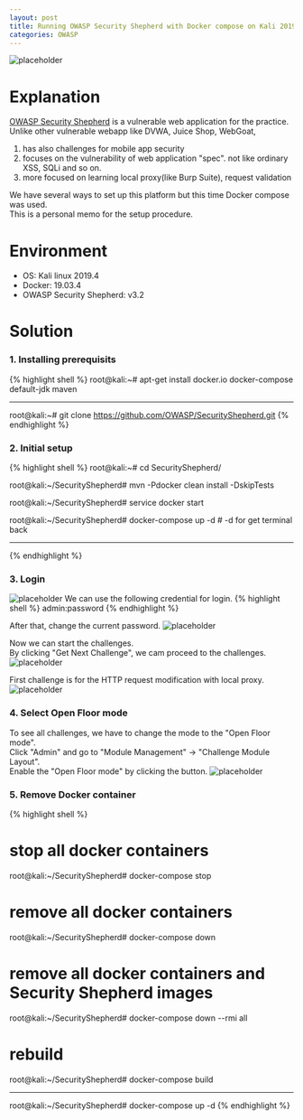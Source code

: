 ```yaml
---
layout: post
title: Running OWASP Security Shepherd with Docker compose on Kali 2019.4
categories: OWASP
---
```


![placeholder](https://media.githubusercontent.com/media/1n4r1/1n4r1.github.io/master/public/images/general/ss.png)

# Explanation
<a href="https://github.com/OWASP/SecurityShepherd">OWASP Security Shepherd</a> is a vulnerable web application for the practice.<br>
Unlike other vulnerable webapp like DVWA, Juice Shop, WebGoat,
1. has also challenges for mobile app security 
2. focuses on the vulnerability of web application "spec". not like ordinary XSS, SQLi and so on.
3. more focused on learning local proxy(like Burp Suite), request validation

We have several ways to set up this platform but this time Docker compose was used.<br>
This is a personal memo for the setup procedure.

# Environment
* OS: Kali linux 2019.4
* Docker: 19.03.4
* OWASP Security Shepherd: v3.2

# Solution
### 1. Installing prerequisits
{% highlight shell %}
root@kali:~# apt-get install docker.io docker-compose default-jdk maven

---

root@kali:~# git clone https://github.com/OWASP/SecurityShepherd.git
{% endhighlight %}

### 2. Initial setup
{% highlight shell %}
root@kali:~# cd SecurityShepherd/

root@kali:~/SecurityShepherd# mvn -Pdocker clean install -DskipTests

root@kali:~/SecurityShepherd# service docker start

root@kali:~/SecurityShepherd# docker-compose up -d # -d for get terminal back

---
{% endhighlight %}

### 3. Login
![placeholder](https://media.githubusercontent.com/media/1n4r1/1n4r1.github.io/master/public/images/2019-12-17/2019-12-17-15-06-15.png)
We can use the following credential for login.
{% highlight shell %}
admin:password
{% endhighlight %}

After that, change the current password.
![placeholder](https://media.githubusercontent.com/media/1n4r1/1n4r1.github.io/master/public/images/2019-12-17/2019-12-17-15-06-43.png)

Now we can start the challenges.<br>
By clicking "Get Next Challenge", we cam proceed to the challenges.
![placeholder](https://media.githubusercontent.com/media/1n4r1/1n4r1.github.io/master/public/images/2019-12-17/2019-12-17-14-52-30.png)

First challenge is for the HTTP request modification with local proxy.
![placeholder](https://media.githubusercontent.com/media/1n4r1/1n4r1.github.io/master/public/images/2019-12-17/2019-12-17-15-25-29.png)

### 4. Select Open Floor mode
To see all challenges, we have to change the mode to the "Open Floor mode".<br>
Click "Admin" and go to "Module Management" -> "Challenge Module Layout".<br>
Enable the "Open Floor mode" by clicking the button.
![placeholder](https://media.githubusercontent.com/media/1n4r1/1n4r1.github.io/master/public/images/2019-12-17/2019-12-17-22-43-33.png)

### 5. Remove Docker container
{% highlight shell %}
# stop all docker containers
root@kali:~/SecurityShepherd# docker-compose stop

# remove all docker containers
root@kali:~/SecurityShepherd# docker-compose down

# remove all docker containers and Security Shepherd images
root@kali:~/SecurityShepherd# docker-compose down --rmi all

# rebuild
root@kali:~/SecurityShepherd# docker-compose build

---

root@kali:~/SecurityShepherd# docker-compose up -d
{% endhighlight %}
